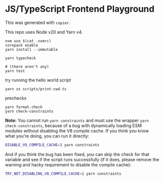 # JS/TypeScript Frontend Playground

This was generated with `copier`.

This repo uses Node v20 and Yarn v4.

```
nvm use $(cat .nvmrc)
corepack enable
yarn install --immutable

yarn typecheck

# (there aren't any)
yarn test
```

try running the hello world script

```
yarn zx scripts/print-cwd.ts
```

prechecks

```
yarn format.check
yarn check-constraints
```

**Note:** You cannot run `yarn constraints` and must use the wrapper
`yarn check-constraints`, because of a bug with dynamically loading ESM modules
without disabling the V8 compile cache. If you think you know what you're doing,
you can run it directly:

```bash
DISABLE_V8_COMPILE_CACHE=1 yarn constraints
```

And if you think the bug has been fixed, you can skip the check for that
variable and see if the script runs successfully (if it does, please remove the
warning and hacky requirement to disable the compile cache):

```bash
TRY_NOT_DISABLING_V8_COMPILE_CACHE=1 yarn constraints
```
